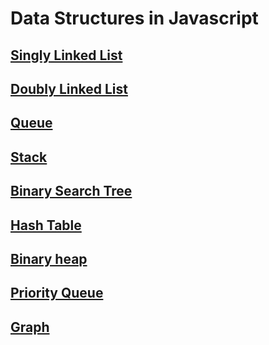 # Data Structures in Javascript

## [Singly Linked List](https://github.com/hojjatjokar/dast/blob/main/src/SinglyLinkedList/SinglyLinkedList.js)

## [Doubly Linked List](https://github.com/hojjatjokar/dast/blob/main/src/DoublyLinkedList/DoublyLinkedList.js)

## [Queue](https://github.com/hojjatjokar/dast/blob/main/src/Queue/Queue.js)

## [Stack](https://github.com/hojjatjokar/dast/blob/main/src/Stack/Stack.js)

## [Binary Search Tree](https://github.com/hojjatjokar/dast/blob/main/src/BinarySearchTree/BinarySearchTree.js)

## [Hash Table](https://github.com/hojjatjokar/dast/blob/main/src/HashTable/HashTable.js)

## [Binary heap](https://github.com/hojjatjokar/dast/blob/main/src/BinaryHeap/BinaryHeapMax.js)

## [Priority Queue](https://github.com/hojjatjokar/dast/tree/main/src/PriorityQueue)

## [Graph](https://github.com/hojjatjokar/dast/blob/main/src/Graph/Graph.js)
